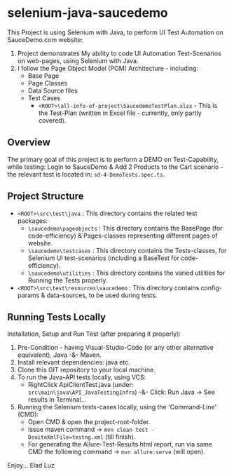 ﻿# selenium-java-saucedemo

This Project is using Selenium with Java, to perform UI Test Automation on SauceDemo.com website:

1. Project demonstrates My ability to code UI Automation Test-Scenarios on web-pages, using Selenium with Java.
2. I follow the Page Object Model (POM) Architecture - including:
    - Base Page
    - Page Classes
    - Data Source files
    - Test Cases
        - `<ROOT>\all-info-of-project\SaucedemoTestPlan.xlsx` - This is the Test-Plan (written in Excel file - currently, only partly covered).
        

## Overview

The primary goal of this project is to perform a DEMO on Test-Capability, while testing: Login to SauceDemo & Add 2 Products to the Cart scenario - the relevant test is located in: `sd-4-DemoTests.spec.ts`.

## Project Structure

- `<ROOT>\src\test\java` : This directory contains the related test packages:
	- `\saucedemo\pageobjects` : This directory contains the BasePage (for code-efficiency) & Pages-classes representing different pages of website.
	- `\saucedemo\testcases` : This directory contains the Tests-classes, for Selenium UI test-scenarios (including a BaseTest for code-efficiency).
	- `\saucedemo\utilities` : This directory contains the varied utilities for Running the Tests properly.
- `<ROOT>\src\test\resources\saucedemo` : This directory contains config-params & data-sources, to be used during tests.

##  Running Tests Locally

Installation, Setup and Run Test (after preparing it properly):

1. Pre-Condition - having Visual-Studio-Code (or any other alternative equivalent), Java -&- Maven.
2. Install relevant dependencies: java etc.
3. Clone this GIT repository to your local machine.
4. To run the Java-API tests locally, using VCS:
    - RightClick ApiClientTest.java (under: `src\main\java\API_JavaTestingInfra`) -&- Click: Run Java -> See results in Terminal...
5. Running the Selenium tests-cases locally, using the 'Command-Line' (CMD):
    - Open CMD & open the project-root-folder.
    - issue maven command  →  `mvn clean test -DsuiteXmlFile=testng.xml` (till finish).
    - For generating the Allure-Test-Results html report, run via same CMD the following command  →  `mvn allure:serve` (will open).

Enjoy...
Elad Luz


